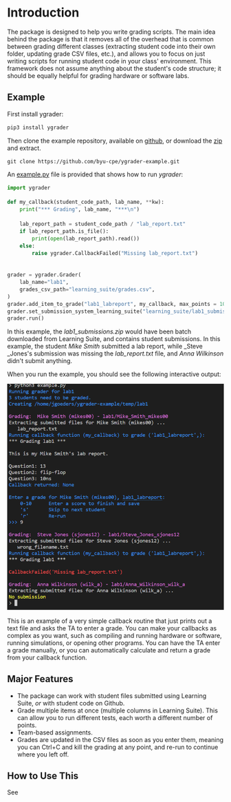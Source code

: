 # Introduction



The package is designed to help you write grading scripts.  The main idea behind the package is that it removes all of the overhead that is common between grading different classes (extracting student code into their own folder, updating grade CSV files, etc.), and allows you to focus on just writing scripts for running student code in your class' environment.  This framework does not assume anything about the student's code structure; it should be equally helpful for grading hardware or software labs.

## Example

First install ygrader:

```bash
pip3 install ygrader
```

Then clone the example repository, available on [github](https://github.com/byu-cpe/ygrader-example), or download the [zip](https://github.com/byu-cpe/ygrader-example/archive/refs/heads/main.zip) and extract.

```
git clone https://github.com/byu-cpe/ygrader-example.git
```

An [example.py](https://github.com/byu-cpe/ygrader-example/blob/main/example.py) file is provided that shows how to run *ygrader*:

```python
import ygrader

def my_callback(student_code_path, lab_name, **kw):
    print("*** Grading", lab_name, "***\n")

    lab_report_path = student_code_path / "lab_report.txt"
    if lab_report_path.is_file():
        print(open(lab_report_path).read())
    else:
        raise ygrader.CallbackFailed("Missing lab_report.txt")


grader = ygrader.Grader(
    lab_name="lab1",
    grades_csv_path="learning_suite/grades.csv",
)
grader.add_item_to_grade("lab1_labreport", my_callback, max_points = 10)
grader.set_submission_system_learning_suite("learning_suite/lab1_submissions.zip")
grader.run()
```

In this example, the *lab1_submissions.zip* would have been batch downloaded from Learning Suite, and contains student submissions.  In this example, the student _Mike Smith_ submitted a lab report, while _Steve _Jones's submission was missing the _lab_report.txt_ file, and _Anna Wilkinson_ didn't submit anything.  

When you run the example, you should see the following interactive output:

![test](example_screenshot.png)

This is an example of a very simple callback routine that just prints out a text file and asks the TA to enter a grade.  You can make your callbacks as complex as you want, such as compiling and running hardware or software, running simulations, or opening other programs.  You can have the TA enter a grade manually, or you can automatically calculate and return a grade from your callback function.

## Major Features

* The package can work with student files submitted using Learning Suite, *or* with student code on Github.  
* Grade multiple items at once (multiple columns in Learning Suite). This can allow you to run different tests, each worth a different number of points.
* Team-based assignments.
* Grades are updated in the CSV files as soon as you enter them, meaning you can Ctrl+C and kill the grading at any point, and re-run to continue where you left off.

## How to Use This
See [](usage.md)


